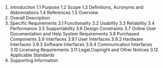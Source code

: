 1.  Introduction
  1.1 Purpose
  1.2 Scope
  1.3 Definitions, Acronyms and Abbreviations
  1.4 References
  1.5 Overview
2.  Overall Description
3.  Specific Requirements
  3.1 Functionality
  3.2 Usability
  3.3 Reliabiltiy
  3.4 Performance
  3.5 Supportability
  3.6 Design Constraints
  3.7 Online User Documentation and Help System Requirements
  3.8 Purchased Components
  3.9 Interfaces
    3.9.1 User Interfaces
    3.9.2 Hardware Interfaces
    3.9.3 Software Interfaces
    3.9.4 Communication Interfaces
  3.10 Licensing Requirements
  3.11 Legal,Copiright and Other Notices 
  3.12 Applicable Standards
4.  Supporting Information
